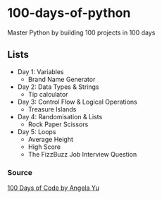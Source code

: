 # 100-days-of-python
Master Python by building 100 projects in 100 days 

## Lists
- Day 1: Variables
    - Brand Name Generator
- Day 2: Data Types & Strings
    - Tip calculator 
- Day 3: Control Flow & Logical Operations
    - Treasure Islands
- Day 4: Randomisation & Lists 
    - Rock Paper Scissors 
- Day 5: Loops 
    - Average Height
    - High Score
    - The FizzBuzz Job Interview Question


### Source
[100 Days of Code by Angela Yu](https://www.udemy.com/course/100-days-of-code/)
